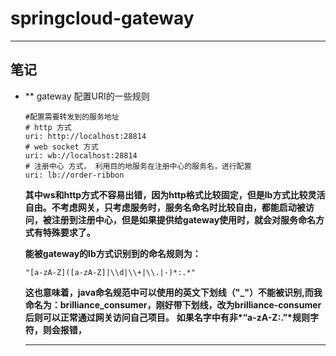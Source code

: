 # springcloud-gateway
***

## 笔记
* ** gateway 配置URI的一些规则
  ````
  #配置需要转发到的服务地址
  # http 方式
  uri: http://localhost:28814
  # web socket 方式
  uri: wb://localhost:28814
  # 注册中心 方式， 利用目的地服务在注册中心的服务名，进行配置
  uri: lb://order-ribbon
  ````
  __其中ws和http方式不容易出错，因为http格式比较固定，但是lb方式比较灵活自由。不考虑网关，只考虑服务时，服务名命名时比较自由，都能启动被访问，被注册到注册中心，但是如果提供给gateway使用时，就会对服务命名方式有特殊要求了。__
  
    __能被gateway的lb方式识别到的命名规则为：__
  ````
  "[a-zA-Z]([a-zA-Z]|\\d|\\+|\\.|-)*:.*"
  ````

  **这也意味着，java命名规范中可以使用的英文下划线（"_"）不能被识别,而我命名为：brilliance_consumer，刚好带下划线，改为brilliance-consumer后则可以正常通过网关访问自己项目。**
  __如果名字中有非*“a-zA-Z:.”*规则字符，则会报错，__
  ***
##